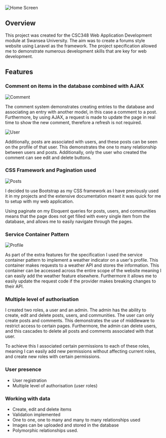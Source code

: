 ![Home Screen](https://ben-dodd.com/assets/images/projects/csc348project/home.png)

## Overview

This project was created for the CSC348 Web Application Development module at Swansea University. The aim was to create a forums style website using Laravel as the framework. The project specification allowed me to demonstrate numerous development skills that are key for web development.

## Features

### Comment on items in the database combined with AJAX

![Comment](https://ben-dodd.com/assets/images/projects/csc348project/comment.png)

The comment system demonstrates creating entries to the database and associating an entry with another model, in this case a comment to a post. Furthermore, by using AJAX, a request is made to update the page in real time to show the new comment, therefore a refresh is not required.

![User](https://ben-dodd.com/assets/images/projects/csc348project/user.png)

Additionally, posts are associated with users, and these posts can be seen on the profile of that user. This demonstrates the one to many relationship between users and posts. Additionally, only the user who created the comment can see edit and delete buttons.

### CSS Framework and Pagination used

![Posts](https://ben-dodd.com/assets/images/projects/csc348project/posts.png)

I decided to use Bootstrap as my CSS framework as I have previously used it in my projects and the extensive documentation meant it was quick for me to setup with my web application.

Using paginate on my Eloquent queries for posts, users, and communities means that the page does not get filled with every single item from the database, and allows me to easily navigate through the pages.

### Service Container Pattern

![Profile](https://ben-dodd.com/assets/images/projects/csc348project/profile.png)

As part of the extra features for the specification I used the service container pattern to implement a weather indicator on a user's profile. This container makes requests to a weather API and stores the information. This container can be accessed across the entire scope of the website meaning I can easily add the weather feature elsewhere. Furthermore it allows me to easily update the request code if the provider makes breaking changes to their API.

### Multiple level of authorisation

I created two roles, a user and an admin. The admin has the ability to create, edit and delete posts, users, and communities. The user can only create posts and comments. This demonstrates the use of middleware to restrict access to certain pages. Furthermore, the admin can delete users, and this cascades to delete all posts and comments associated with that user.

To achieve this I associated certain permissions to each of these roles, meaning I can easily add new permissions without affecting current roles, and create new roles with certain permissions.

### User presence

- User registration
- Multiple level of authorisation (user roles)

### Working with data

- Create, edit and delete items
- Validation implemented
- One to one, one to many and many to many relationships used
- Images can be uploaded and stored in the database
- Polymorphic relationships used.

